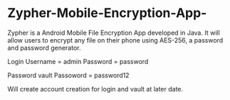 # Zypher-Mobile-Encryption-App-
Zypher is a Android Mobile File Encryption App developed in Java. It will allow users to encrypt any file on their phone using AES-256, a password and password generator.

Login
Username = admin
Password = password

Password vault
Passoword = password12 

Will create account creation for login and vault at later date. 
